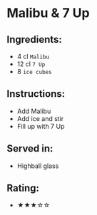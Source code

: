 # Malibu & 7 Up

## Ingredients:
- 4 cl `Malibu`
- 12 cl `7 Up`
- 8 `ice cubes`

## Instructions:
- Add Malibu
- Add ice and stir
- Fill up with 7 Up

## Served in:
- Highball glass

## Rating:
- ★★★☆☆